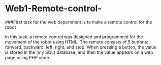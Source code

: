 # Web1-Remote-control-
###First task for the web department is to make a remote control for the robot

In this task, a remote control was designed and programmed for the movement of the robot using HTML. The remote consists of 5 buttons: forward, backward, left, right, and stop. When pressing a button, the value is stored in the (my SQL) database, and then the value appears on a web page using PHP code.
